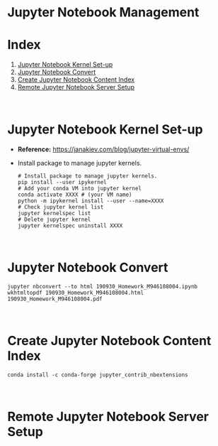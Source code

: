# Jupyter Notebook Management

# Index

1. [Jupyter Notebook Kernel Set-up](#Jupyter-Notebook-Kernel-Set-up)
2. [Jupyter Notebook Convert](#Jupyter-Notebook-Convert)
3. [Create Jupyter Notebook Content Index](#Create-Jupyter-Notebook-Content-Index)
4. [Remote Jupyter Notebook Server Setup](#Remote-Jupyter-Notebook-Server-Setup)

<br>

# Jupyter Notebook Kernel Set-up

* **Reference:** https://janakiev.com/blog/jupyter-virtual-envs/

* Install package to manage jupyter kernels.
  
  ```shell
  # Install package to manage jupyter kernels.
  pip install --user ipykernel
  # Add your conda VM into jupyter kernel
  conda activate XXXX # (your VM name)
  python -m ipykernel install --user --name=XXXX
  # Check jupyter kernel list
  jupyter kernelspec list
  # Delete jupyter kernel
  jupyter kernelspec uninstall XXXX
  ```

<br>

# Jupyter Notebook Convert

```shell
jupyter nbconvert --to html 190930_Homework_M946108004.ipynb
wkhtmltopdf 190930_Homework_M946108004.html 190930_Homework_M946108004.pdf
```

<br>

# Create Jupyter Notebook Content Index

```shell
conda install -c conda-forge jupyter_contrib_nbextensions
```

<br>

# Remote Jupyter Notebook Server Setup

